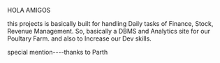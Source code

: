 HOLA AMIGOS

this projects is basically built for handling Daily tasks of Finance, Stock, Revenue Management. So, basically a DBMS and Analytics site for our Poultary Farm. and also to Increase our Dev skills.

special mention----thanks to Parth
